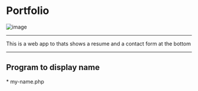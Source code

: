 # Portfolio
![image](https://user-images.githubusercontent.com/41896862/129999816-d6fecb8c-4c52-4048-8136-6e7ff05f460b.png)
<hr>
This is a web app to thats shows a resume and a contact form at the bottom
<hr>
<h2>Program to display name</h2>
* my-name.php

